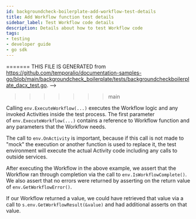 ```yaml
---
id: backgroundcheck-boilerplate-add-workflow-test-details
title: Add Workflow function test details
sidebar_label: Test Workflow code details
description: Details about how to test Workflow code
tags:
- testing
- developer guide
- go sdk
---
```


<!-- DO NOT EDIT THIS FILE DIRECTLY.
<<<<<<< HEAD
THIS FILE IS GENERATED from https://github.com/temporalio/documentation-samples-go/blob/backgroundcheckboilerplate/backgroundcheck_boilerplate/tests/backgroundcheckboilerplate_dacx_test.go. -->
=======
THIS FILE IS GENERATED from https://github.com/temporalio/documentation-samples-go/blob/main/backgroundcheck_boilerplate/tests/backgroundcheckboilerplate_dacx_test.go. -->
>>>>>>> main

Calling `env.ExecuteWorkflow(...)` executes the Workflow logic and any invoked Activities inside the test process.
The first parameter of `env.ExecuteWorkflow(...)` contains a reference to Workflow function and any parameters that the Workflow needs.

The call to `env.OnActivity` is important, because if this call is not made to "mock" the execution or another function is used to replace it, the test environment will execute the actual Activity code including any calls to outside services.

After executing the Workflow in the above example, we assert that the Workflow ran through completion via the call to `env.IsWorkflowComplete()`.
We also assert that no errors were returned by asserting on the return value of `env.GetWorkflowError()`.

If our Workflow returned a value, we could have retrieved that value via a call to `s.env.GetWorkflowResult(&value)` and had additional asserts on that value.
